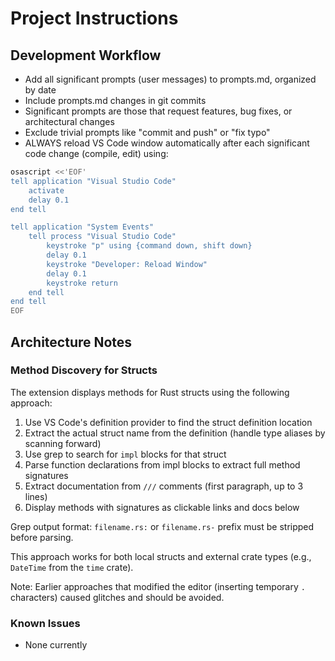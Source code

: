 # Project Instructions

## Development Workflow

- Add all significant prompts (user messages) to prompts.md, organized by date
- Include prompts.md changes in git commits
- Significant prompts are those that request features, bug fixes, or architectural changes
- Exclude trivial prompts like "commit and push" or "fix typo"
- ALWAYS reload VS Code window automatically after each significant code change (compile, edit) using:
```bash
osascript <<'EOF'
tell application "Visual Studio Code"
    activate
    delay 0.1
end tell

tell application "System Events"
    tell process "Visual Studio Code"
        keystroke "p" using {command down, shift down}
        delay 0.1
        keystroke "Developer: Reload Window"
        delay 0.1
        keystroke return
    end tell
end tell
EOF
```

## Architecture Notes

### Method Discovery for Structs

The extension displays methods for Rust structs using the following approach:
1. Use VS Code's definition provider to find the struct definition location
2. Extract the actual struct name from the definition (handle type aliases by scanning forward)
3. Use grep to search for `impl` blocks for that struct
4. Parse function declarations from impl blocks to extract full method signatures
5. Extract documentation from `///` comments (first paragraph, up to 3 lines)
6. Display methods with signatures as clickable links and docs below

Grep output format: `filename.rs:` or `filename.rs-` prefix must be stripped before parsing.

This approach works for both local structs and external crate types (e.g., `DateTime` from the `time` crate).

Note: Earlier approaches that modified the editor (inserting temporary `.` characters) caused glitches and should be avoided.

### Known Issues

- None currently